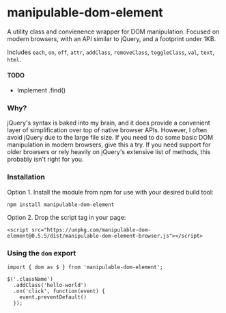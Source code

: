 # manipulable-dom-element
A utility class and convienence wrapper for DOM manipulation. Focused on modern browsers, with an API similar to jQuery, and a footprint  under 1KB.

Includes `each`, `on`, `off`, `attr`, `addClass`, `removeClass`, `toggleClass`, `val`, `text`, `html`.

#### TODO
- Implement .find()

### Why?
jQuery's syntax is baked into my brain, and it does provide a convenient layer of simplification over top of native browser APIs. However, I often avoid jQuery due to the large file size. If you need to do some basic DOM manipulation in modern browsers, give this a try. If you need support for older browsers or rely heavily on jQuery's extensive list of methods, this probably isn't right for you.

### Installation
Option 1. Install the module from npm for use with your desired build tool:
```
npm install manipulable-dom-element
```

Option 2. Drop the script tag in your page:
```
<script src="https://unpkg.com/manipulable-dom-element@0.5.5/dist/manipulable-dom-element-browser.js"></script>
```

### Using the `dom` export
 
```
import { dom as $ } from 'manipulable-dom-element';

$('.className')
  .addClass('hello-world')
  .on('click', function(event) {
    event.preventDefault()
  });
```
